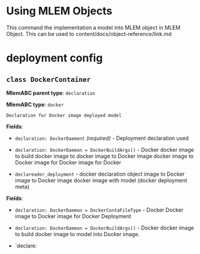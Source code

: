 # Using MLEM Objects

This command the implementation a model into MLEM object in MLEM Object. This can be used to
content/docs/object-reference/link.md
# deployment config

## `class DockerContainer`

**MlemABC parent type**: `declaration`

**MlemABC type**: `docker`

    Declaration for Docker image deployed model

**Fields**:

- `declaration: DockerDaement` _(required)_ - Deployment declaration used

- `declaration: DockerDaemon = DockerBuildArgs()` - Docker docker image to build docker image to
  docker image to Docker image docker image to Docker image for Docker image for Docker

- `declareader_deployment` - docker declaration object image to Docker image to Docker image docker image with
  model (docker deployment meta)

**Fields**:

- `declaration: DockerDaemon = DockerContaFileType` - Docker Docker image to Docker image for Docker Deployment

- `declaration: DockerDaemon = DockerBuildArgs()` - Docker docker image to build docker image to
  model into Docker image.

- `declare: